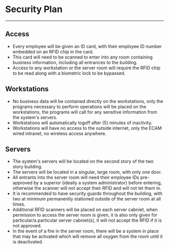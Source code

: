 # Security Plan

***

## Access

- Every employee will be given an ID card, with their employee ID number embedded on an RFID chip in the card.
- This card will need to be scanned to enter into any room containing business information, including all entrances to the building.
- Access to any workstation or the server room will require the RFID chip to be read along with a biometric lock to be bypassed.

## Workstations

- No business data will be contained directly on the workstations, only the programs necessary to perform operations will be placed on the workstations, the programs will call for any sensitive information from the system's servers.
- Workstations will automatically logoff after (5) minutes of inactivity.
- Workstations will have no access to the outside internet, only the ECAM wired intranet, no wireless access anywhere.

## Servers

- The system's servers will be located on the second story of the two story building.
- The servers will be located in a singular, large room, with only one door.
- All entrants into the server room will need their employee IDs pre-approved by a superior (ideally a system administrator) before entering, otherwise the scanner will not accept their RFID and will not let them in.
- It is recommended to have security guards throughout the building, with two at minimum permanently stationed outside of the server room at all times.
- Additional RFID scanners will be placed on each server cabniet, when permission to access the server room is given, it is also only given for particular/a particular server cabniet(s), it will not accept the RFID if it is not approved.
- In the event of a fire in the server room, there will be a system in place that may be activated which will remove all oxygen from the room until it is deactivated.